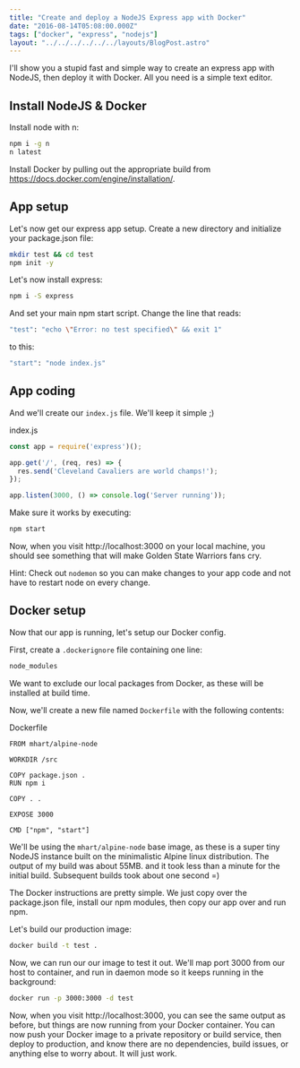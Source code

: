 ```yaml
---
title: "Create and deploy a NodeJS Express app with Docker"
date: "2016-08-14T05:08:00.000Z"
tags: ["docker", "express", "nodejs"]
layout: "../../../../../../layouts/BlogPost.astro"
---
```


I'll show you a stupid fast and simple way to create an express app with NodeJS, then deploy it with Docker. All you need is a simple text editor.

## Install NodeJS & Docker

Install node with n:

```bash
npm i -g n
n latest
```

Install Docker by pulling out the appropriate build from <a href="https://docs.docker.com/engine/installation/" target="_blank">https://docs.docker.com/engine/installation/</a>.

## App setup

Let's now get our express app setup. Create a new directory and initialize your package.json file:

```bash
mkdir test && cd test
npm init -y
```

Let's now install express:

```bash
npm i -S express
```

And set your main npm start script. Change the line that reads:

```bash
"test": "echo \"Error: no test specified\" && exit 1"
```

to this:

```bash
"start": "node index.js"
```

## App coding

And we'll create our `index.js` file. We'll keep it simple ;)

<div class="gatsby-code-title">index.js</div>

```javascript
const app = require('express')();

app.get('/', (req, res) => {
  res.send('Cleveland Cavaliers are world champs!');
});

app.listen(3000, () => console.log('Server running'));
```

Make sure it works by executing:

```bash
npm start
```

Now, when you visit http://localhost:3000 on your local machine, you should see something that will make Golden State Warriors fans cry.

Hint: Check out `nodemon` so you can make changes to your app code and not have to restart node on every change.

## Docker setup

Now that our app is running, let's setup our Docker config.

First, create a `.dockerignore` file containing one line:

```bash
node_modules
```

We want to exclude our local packages from Docker, as these will be installed at build time.

Now, we'll create a new file named `Dockerfile` with the following contents:

<div class="gatsby-code-title">Dockerfile</div>

```docker
FROM mhart/alpine-node

WORKDIR /src

COPY package.json .
RUN npm i

COPY . .

EXPOSE 3000

CMD ["npm", "start"]
```

We'll be using the `mhart/alpine-node` base image, as these is a super tiny NodeJS instance built on the minimalistic Alpine linux distribution. The output of my build was about 55MB. and it took less than a minute for the initial build. Subsequent builds took about one second =)

The Docker instructions are pretty simple. We just copy over the package.json file, install our npm modules, then copy our app over and run npm.

Let's build our production image:

```bash
docker build -t test .
```

Now, we can run our our image to test it out. We'll map port 3000 from our host to container, and run in daemon mode so it keeps running in the background:

```bash
docker run -p 3000:3000 -d test
```

Now, when you visit http://localhost:3000, you can see the same output as before, but things are now running from your Docker container. You can now push your Docker image to a private repository or build service, then deploy to production, and know there are no dependencies, build issues, or anything else to worry about. It will just work.
